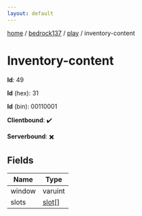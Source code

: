 ```yaml
---
layout: default
---
```


[home](/)  /  [bedrock137](/protocol/bedrock137)  /  [play](/protocol/bedrock137/play)  /  inventory-content

# Inventory-content

**Id**: 49

**Id** (hex): 31

**Id** (bin): 00110001

**Clientbound**: ✔️

**Serverbound**: ✖️

## Fields

Name | Type
---|---
window | varuint
slots | [slot](/protocol/bedrock137/types/slot)[]

